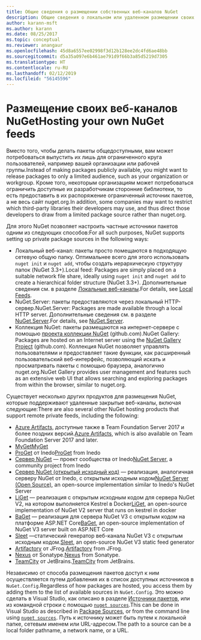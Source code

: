 ```yaml
---
title: Общие сведения о размещении собственных веб-каналов NuGet
description: Общие сведения о локальном или удаленном размещении своих веб-каналов пакетов NuGet или коллекций.
author: karann-msft
ms.author: karann
ms.date: 08/25/2017
ms.topic: conceptual
ms.reviewer: anangaur
ms.openlocfilehash: 45d8a6557ee02998f3d12b128ee2dc4fd6ae48bb
ms.sourcegitcommit: d5a35a097e6b461ae791d9f66b3a85d5219d7305
ms.translationtype: HT
ms.contentlocale: ru-RU
ms.lasthandoff: 02/12/2019
ms.locfileid: "56145596"
---
```

# <a name="hosting-your-own-nuget-feeds"></a><span data-ttu-id="6a158-103">Размещение своих веб-каналов NuGet</span><span class="sxs-lookup"><span data-stu-id="6a158-103">Hosting your own NuGet feeds</span></span>

<span data-ttu-id="6a158-104">Вместо того, чтобы делать пакеты общедоступными, вам может потребоваться выпустить их лишь для ограниченного круга пользователей, например вашей организации или рабочей группы.</span><span class="sxs-lookup"><span data-stu-id="6a158-104">Instead of making packages publicly available, you might want to release packages to only a limited audience, such as your organization or workgroup.</span></span> <span data-ttu-id="6a158-105">Кроме того, некоторым организациям может потребоваться ограничить доступные их разработчикам сторонние библиотеки, то есть предоставить в их распоряжение ограниченный источник пакетов, а не весь сайт nuget.org.</span><span class="sxs-lookup"><span data-stu-id="6a158-105">In addition, some companies may want to restrict which third-party libraries their developers may use, and thus direct those developers to draw from a limited package source rather than nuget.org.</span></span>

<span data-ttu-id="6a158-106">Для этого NuGet позволяет настроить частные источники пакетов одним из следующих способов:</span><span class="sxs-lookup"><span data-stu-id="6a158-106">For all such purposes, NuGet supports setting up private package sources in the following ways:</span></span>

- <span data-ttu-id="6a158-107">Локальный веб-канал: пакеты просто помещаются в подходящую сетевую общую папку. Оптимальнее всего для этого использовать `nuget init` и `nuget add`, чтобы создать иерархическую структуру папок (NuGet 3.3+).</span><span class="sxs-lookup"><span data-stu-id="6a158-107">Local feed: Packages are simply placed on a suitable network file share, ideally using `nuget init` and `nuget add` to create a hierarchical folder structure (NuGet 3.3+).</span></span> <span data-ttu-id="6a158-108">Дополнительные сведения см. в разделе [Локальные веб-каналы](../hosting-packages/local-feeds.md).</span><span class="sxs-lookup"><span data-stu-id="6a158-108">For details, see [Local Feeds](../hosting-packages/local-feeds.md).</span></span>
- <span data-ttu-id="6a158-109">NuGet.Server: пакеты предоставляются через локальный HTTP-сервер.</span><span class="sxs-lookup"><span data-stu-id="6a158-109">NuGet.Server: Packages are made available through a local HTTP server.</span></span> <span data-ttu-id="6a158-110">Дополнительные сведения см. в разделе [NuGet.Server](../hosting-packages/nuget-server.md).</span><span class="sxs-lookup"><span data-stu-id="6a158-110">For details, see [NuGet.Server](../hosting-packages/nuget-server.md).</span></span>
- <span data-ttu-id="6a158-111">Коллекция NuGet: пакеты размещаются на интернет-сервере с помощью [проекта коллекции NuGet](https://github.com/NuGet/NuGetGallery#build-and-run-the-gallery-in-arbitrary-number-easy-steps) (github.com).</span><span class="sxs-lookup"><span data-stu-id="6a158-111">NuGet Gallery: Packages are hosted on an Internet server using the [NuGet Gallery Project](https://github.com/NuGet/NuGetGallery#build-and-run-the-gallery-in-arbitrary-number-easy-steps) (github.com).</span></span> <span data-ttu-id="6a158-112">Коллекция NuGet позволяет управлять пользователями и предоставляет такие функции, как расширенный пользовательский веб-интерфейс, позволяющий искать и просматривать пакеты с помощью браузера, аналогично nuget.org.</span><span class="sxs-lookup"><span data-stu-id="6a158-112">NuGet Gallery provides user management and features such as an extensive web UI that allows searching and exploring packages from within the browser, similar to nuget.org.</span></span>

<span data-ttu-id="6a158-113">Существует несколько других продуктов для размещения NuGet, которые поддерживают удаленные закрытые веб-каналы, включая следующие:</span><span class="sxs-lookup"><span data-stu-id="6a158-113">There are also several other NuGet hosting products that support remote private feeds, including the following:</span></span>

- <span data-ttu-id="6a158-114">[Azure Artifacts](https://www.visualstudio.com/docs/package/nuget/publish), доступные также в Team Foundation Server 2017 и более поздних версий.</span><span class="sxs-lookup"><span data-stu-id="6a158-114">[Azure Artifacts](https://www.visualstudio.com/docs/package/nuget/publish), which is also available on Team Foundation Server 2017 and later.</span></span>
- [<span data-ttu-id="6a158-115">MyGet</span><span class="sxs-lookup"><span data-stu-id="6a158-115">MyGet</span></span>](http://myget.org)
- <span data-ttu-id="6a158-116">[ProGet](http://inedo.com/proget) от Inedo</span><span class="sxs-lookup"><span data-stu-id="6a158-116">[ProGet](http://inedo.com/proget) from Inedo</span></span>
- <span data-ttu-id="6a158-117">[Сервер NuGet](http://nugetserver.net/) — проект сообщества от Inedo</span><span class="sxs-lookup"><span data-stu-id="6a158-117">[NuGet Server](http://nugetserver.net/), a community project from Inedo</span></span>
- <span data-ttu-id="6a158-118">[Сервер NuGet (открытый исходный код)](http://nuget-server.net) — реализация, аналогичная серверу NuGet от Inedo, с открытым исходным кодом</span><span class="sxs-lookup"><span data-stu-id="6a158-118">[NuGet Server (Open Source)](http://nuget-server.net), an open-source implementation similar to Inedo's NuGet Server</span></span>
- <span data-ttu-id="6a158-119">[LiGet](https://github.com/ai-traders/liget) — реализация с открытым исходным кодом для сервера NuGet V2, на котором выполняется Kestrel в Docker</span><span class="sxs-lookup"><span data-stu-id="6a158-119">[LiGet](https://github.com/ai-traders/liget), an open-source implementation of NuGet V2 server that runs on kestrel in docker</span></span>
- <span data-ttu-id="6a158-120">[BaGet](https://github.com/loic-sharma/BaGet) — реализация для сервера NuGet V3 с открытым кодом на платформе ASP.NET Core</span><span class="sxs-lookup"><span data-stu-id="6a158-120">[BaGet](https://github.com/loic-sharma/BaGet), an open-source implementation of NuGet V3 server built on ASP.NET Core</span></span>
- <span data-ttu-id="6a158-121">[Sleet](https://github.com/emgarten/sleet) —статический генератор веб-канала NuGet V3 с открытым исходным кодом.</span><span class="sxs-lookup"><span data-stu-id="6a158-121">[Sleet](https://github.com/emgarten/sleet), an open-source NuGet V3 static feed generator</span></span>
- <span data-ttu-id="6a158-122">[Artifactory](https://www.jfrog.com/artifactory/) от JFrog.</span><span class="sxs-lookup"><span data-stu-id="6a158-122">[Artifactory](https://www.jfrog.com/artifactory/) from JFrog.</span></span>
- <span data-ttu-id="6a158-123">[Nexus](http://www.sonatype.org/nexus/) от Sonatype.</span><span class="sxs-lookup"><span data-stu-id="6a158-123">[Nexus](http://www.sonatype.org/nexus/) from Sonatype.</span></span>
- <span data-ttu-id="6a158-124">[TeamCity](https://www.jetbrains.com/teamcity/) от JetBrains.</span><span class="sxs-lookup"><span data-stu-id="6a158-124">[TeamCity](https://www.jetbrains.com/teamcity/) from JetBrains.</span></span>

<span data-ttu-id="6a158-125">Независимо от способа размещения пакетов доступ к ним осуществляется путем добавления их в список доступных источников в `NuGet.Config`.</span><span class="sxs-lookup"><span data-stu-id="6a158-125">Regardless of how packages are hosted, you access them by adding them to the list of available sources in `NuGet.Config`.</span></span> <span data-ttu-id="6a158-126">Это можно сделать в Visual Studio, как описано в разделе [Источники пакетов](../tools/package-manager-ui.md#package-sources), или из командной строки с помощью [`nuget sources`](../tools/cli-ref-sources.md).</span><span class="sxs-lookup"><span data-stu-id="6a158-126">This can be done in Visual Studio as described in [Package Sources](../tools/package-manager-ui.md#package-sources), or from the command line using [`nuget sources`](../tools/cli-ref-sources.md).</span></span> <span data-ttu-id="6a158-127">Путь к источнику может быть путем к локальной папке, сетевым именем или URL-адресом.</span><span class="sxs-lookup"><span data-stu-id="6a158-127">The path to a source can be a local folder pathname, a network name, or a URL.</span></span>
